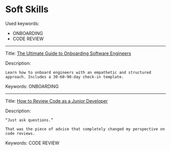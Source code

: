 # Soft Skills

Used keywords:
* ONBOARDING
* CODE REVIEW

<hr/>

Title: [The Ultimate Guide to Onboarding Software Engineers]([https://leadership.garden/onboarding-engineers/])

Description:
```
Learn how to onboard engineers with an empathetic and structured approach. Includes a 30-60-90-day check-in template.
```

Keywords: ONBOARDING

<hr/>

Title: [How to Review Code as a Junior Developer]([https://medium.com/pinterest-engineering/how-to-review-code-as-a-junior-developer-10ffb7846958])

Description:
```
“Just ask questions.”

That was the piece of advice that completely changed my perspective on code reviews.
```

Keywords: CODE REVIEW